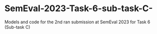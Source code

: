 # SemEval-2023-Task-6-sub-task-C-
Models and code for the 2nd ran submission at SemEval 2023 for Task 6 (Sub-task C)
